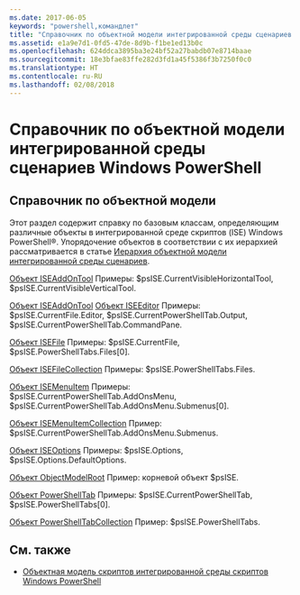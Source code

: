 ```yaml
---
ms.date: 2017-06-05
keywords: "powershell,командлет"
title: "Справочник по объектной модели интегрированной среды сценариев Windows PowerShell"
ms.assetid: e1a9e7d1-0fd5-47de-8d9b-f1be1ed13b0c
ms.openlocfilehash: 624ddca3895ba3e24bf52a27babdb07e8714baae
ms.sourcegitcommit: 18e3bfae83ffe282d3fd1a45f5386f3b7250f0c0
ms.translationtype: HT
ms.contentlocale: ru-RU
ms.lasthandoff: 02/08/2018
---
```

# <a name="windows-powershell-ise-object-model-reference"></a>Справочник по объектной модели интегрированной среды сценариев Windows PowerShell
  
## <a name="object-model-reference"></a>Справочник по объектной модели
 Этот раздел содержит справку по базовым классам, определяющим различные объекты в интегрированной среде скриптов (ISE) Windows PowerShell®. Упорядочение объектов в соответствии с их иерархией рассматривается в статье [Иерархия объектной модели интегрированной среды сценариев](The-ISE-Object-Model-Hierarchy.md).

 [Объект ISEAddOnTool](The-ISEAddOnTool-Object.md) Примеры: $psISE.CurrentVisibleHorizontalTool, $psISE.CurrentVisibleVerticalTool.

 [Объект ISEAddOnTool](The-ISEAddOnTool-Object.md) [Объект ISEEditor](The-ISEEditor-Object.md) Примеры: $psISE.CurrentFile.Editor, $psISE.CurrentPowerShellTab.Output, $psISE.CurrentPowerShellTab.CommandPane.

 [Объект ISEFile](The-ISEFile-Object.md) Примеры: $psISE.CurrentFile, $psISE.PowerShellTabs.Files\[0\].

 [Объект ISEFileCollection](The-ISEFileCollection-Object.md) Примеры: $psISE.PowerShellTabs.Files.

 [Объект ISEMenuItem](The-ISEMenuItem-Object.md) Примеры: $psISE.CurrentPowerShellTab.AddOnsMenu, $psISE.CurrentPowerShellTab.AddOnsMenu.Submenus\[0\].

 [Объект ISEMenuItemCollection](The-ISEMenuItemCollection-Object.md) Пример: $psISE.CurrentPowerShellTab.AddOnsMenu.Submenus.

 [Объект ISEOptions](The-ISEOptions-Object.md) Примеры: $psISE.Options, $psISE.Options.DefaultOptions.

 [Объект ObjectModelRoot](The-ObjectModelRoot-Object.md) Пример: корневой объект $psISE.

 [Объект PowerShellTab](The-PowerShellTab-Object.md) Примеры: $psISE.CurrentPowerShellTab, $psISE.PowerShellTabs\[0\].

 [Объект PowerShellTabCollection](The-PowerShellTabCollection-Object.md) Пример: $psISE.PowerShellTabs.

## <a name="see-also"></a>См. также
- [Объектная модель скриптов интегрированной среды скриптов Windows PowerShell](The-Windows-PowerShell-ISE-Scripting-Object-Model.md)
